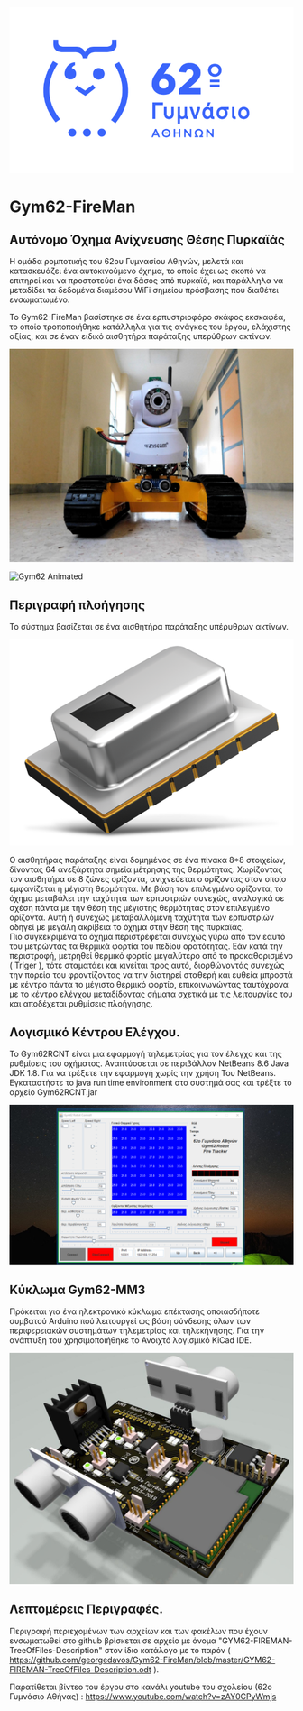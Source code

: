 ![62 Γυμνάσιο Αθηνών](./Images/62Buge.png)

# Gym62-FireMan
## Αυτόνομο Όχημα Ανίχνευσης Θέσης Πυρκαϊάς

Η ομάδα ρομποτικής του 62ου Γυμνασίου Αθηνών, μελετά και κατασκευάζει ένα  αυτοκινούμενο όχημα, το οποίο έχει ως σκοπό να επιτηρεί και να προστατεύει ένα δάσος από πυρκαϊά, και παράλληλα να μεταδίδει τα δεδομένα διαμέσου WiFi σημείου πρόσβασης που διαθέτει ενσωματωμένο.

Το Gym62-FireMan βασίστηκε σε ένα ερπυστριοφόρο σκάφος εκσκαφέα, το οποίο τροποποιήθηκε κατάλληλα για τις ανάγκες του έργου, ελάχιστης αξίας, και σε έναν ειδικό αισθητήρα παράταξης υπερύθρων ακτίνων. 

![Gym62 Front](./Images/Gym62-Front.jpg)

![Gym62 Animated](./Images/Gym62-2.gif)

## Περιγραφή πλοήγησης

 Το σύστημα βασίζεται σε ένα αισθητήρα παράταξης υπέρυθρων ακτίνων.
 
 ![Grid Eye](./Images/116843016_Panasonic_Grid-EYEInfraredArraySensors.png)
 
Ο αισθητήρας παράταξης είναι δομημένος σε ένα πίνακα 8*8 στοιχείων, δίνοντας 64 ανεξάρτητα σημεία μέτρησης της θερμότητας.
 Χωρίζοντας τον αισθητήρα σε 8 ζώνες ορίζοντα, ανιχνεύεται ο ορίζοντας στον οποίο εμφανίζεται η μέγιστη θερμότητα. Με βάση τον επιλεγμένο ορίζοντα, το όχημα μεταβάλει την ταχύτητα των ερπυστριών συνεχώς, αναλογικά σε σχέση πάντα με την θέση της μέγιστης θερμότητας στον επιλεγμένο ορίζοντα.
 Αυτή ή συνεχώς μεταβαλλόμενη ταχύτητα των ερπυστριών οδηγεί με μεγάλη ακρίβεια το όχημα στην θέση της πυρκαϊάς.   
 Πιο συγκεκριμένα το όχημα περιστρέφεται συνεχώς γύρω από τον εαυτό του μετρώντας τα θερμικά φορτία του πεδίου ορατότητας. Εάν κατά την περιστροφή, μετρηθεί θερμικό φορτίο μεγαλύτερο από το προκαθορισμένο ( Triger ), τότε σταματάει και κινείται προς αυτό, διορθώνοντάς συνεχώς την πορεία του φροντίζοντας να την διατηρεί σταθερή και ευθεία μπροστά με κέντρο πάντα το μέγιστο θερμικό φορτίο, επικοινωνώντας ταυτόχρονα με το κέντρο ελέγχου μεταδίδοντας σήματα σχετικά με τις λειτουργίες του και αποδέχεται ρυθμίσεις πλοήγησης.

## Λογισμικό Κέντρου Ελέγχου.
Το Gym62RCNT είναι μια εφαρμογή τηλεμετρίας για τον έλεγχο και της ρυθμίσεις του οχήματος.
Αναπτύσσεται σε περιβάλλον NetBeans 8.6 Java JDK 1.8.
Για να τρέξετε την εφαρμογή χωρίς την χρήση Του  NetBeans. Εγκαταστήστε το  java run time environment στο συστημά σας και τρέξτε το αρχείο  Gym62RCNT.jar

![Gym62 Control](./Images/GYM62-control.png)

## Κύκλωμα Gym62-MM3
Πρόκειται για ένα ηλεκτρονικό κύκλωμα επέκτασης οποιασδήποτε συμβατού Arduino πού λειτουργεί ως βάση σύνδεσης όλων των περιφερειακών συστημάτων τηλεμετρίας και τηλεκήνησης.
Για την ανάπτυξη του χρησιμοποιήθηκε το Ανοιχτό λογισμικό  KiCad IDE.

![MM3-1](./Images/MM3-3D1.jpg)

## Λεπτομέρεις Περιγραφές.
Περιγραφή περιεχομένων των αρχείων και των φακέλων που έχουν ενσωματωθεί στο github βρίσκεται σε αρχείο με όνομα "GYM62-FIREMAN-TreeOfFiles-Description" στον ίδιο κατάλογο με το παρόν ( https://github.com/georgedavos/Gym62-FireMan/blob/master/GYM62-FIREMAN-TreeOfFiles-Description.odt ).

Παρατίθεται βίντεο του έργου στο κανάλι youtube του σχολείου (62ο Γυμνάσιο Αθήνας) : https://www.youtube.com/watch?v=zAY0CPyWmjs


